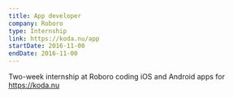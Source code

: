 ```yaml
---
title: App developer
company: Roboro
type: Internship
link: https://koda.nu/app
startDate: 2016-11-00
endDate: 2016-11-00
---
```


Two-week internship at Roboro coding iOS and Android apps for https://koda.nu